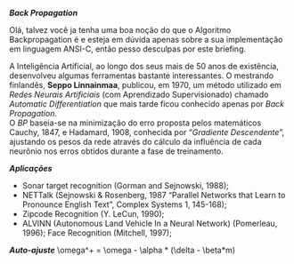 ***Back Propagation***  
  
Olá, talvez você ja tenha uma boa noção do que o Algoritmo Backpropagation é e esteja em dúvida apenas sobre a sua implementação em linguagem ANSI-C, então pesso desculpas por este briefing.  
  
A Inteligência  Artificial, ao longo dos seus mais de 50 anos de existência, desenvolveu algumas ferramentas bastante interessantes. O mestrando finlandês, **Seppo Linnainmaa**, publicou, em 1970, um método utilizado em _Redes Neurais Artificiais_ (com Aprendizado Supervisionado) chamado _Automatic Differentiation_ que mais tarde ficou conhecido apenas por _Back Propagation_.  
O _BP_ baseia-se na minimização do erro proposta pelos matemáticos Cauchy, 1847, e Hadamard, 1908, conhecida por “_Gradiente Descendente_”, ajustando os pesos da rede através do cálculo da influência de cada neurônio nos erros obtidos durante a fase de treinamento.
    
    
***Aplicações***  
* Sonar target recognition (Gorman and Sejnowski, 1988);
* NETTalk (Sejnowski & Rosenberg, 1987 “Parallel Networks that Learn to Pronounce English Text”, Complex Systems 1, 145-168);
* Zipcode Recognition (Y. LeCun, 1990);
* ALVINN (Autonomous Land Vehicle In a Neural Network) (Pomerleau, 1996);
Face Recognition (Mitchell, 1997);
  
***Auto-ajuste***
\omega^+ = \omega - \alpha * (\delta - \beta*m) 
